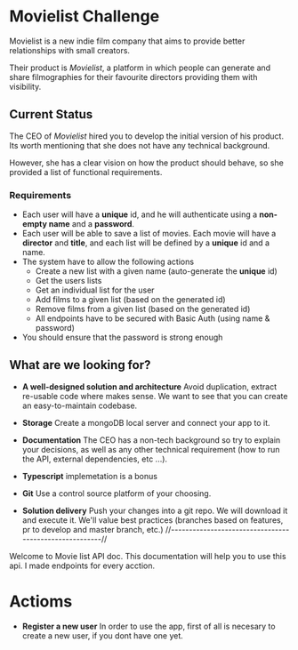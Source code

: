 # Movielist Challenge

Movielist is a new indie film company that aims to provide better relationships with small creators.

Their product is _Movielist_, a platform in which people can generate and share filmographies for their favourite directors providing them with visibility.

## Current Status

The CEO of _Movielist_ hired you to develop the initial version of his product. Its worth mentioning that she does not have any technical background.

However, she has a clear vision on how the product should behave, so she provided a list of functional requirements.

### Requirements
* Each user will have a **unique** id, and he will authenticate using a **non-empty name** and a **password**.
* Each user will be able to save a list of movies. Each movie will have a **director** and **title**, and each list will be defined by a **unique** id and a name.
* The system have to allow the following actions
    * Create a new list with a given name (auto-generate the **unique** id)
    * Get the users lists
    * Get an individual list for the user
    * Add films to a given list (based on the generated id)
    * Remove films from a given list (based on the generated id)
    * All endpoints have to be secured with Basic Auth (using name & password) 
* You should ensure that the password is strong enough

## What are we looking for?

* **A well-designed solution and architecture** Avoid duplication, extract re-usable code
where makes sense. We want to see that you can create an easy-to-maintain codebase.

* **Storage** Create a mongoDB local server and connect your app to it.

* **Documentation** The CEO has a non-tech background so try to explain your decisions, as well as any other technical requirement (how to run the API, external dependencies, etc ...).

* **Typescript** implemetation is a bonus

* **Git** Use a control source platform of your choosing.

* **Solution delivery** Push your changes into a git repo. We will download it and execute it. We'll value best practices (branches based on features, pr to develop and master branch, etc.)
//-------------------------------------------------------//

Welcome to Movie list API doc. 
This documentation will help you to use this api.
I made endpoints for every acction.

# Actioms

* **Register a new user**
    In order to use the app, first of all is necesary to create a new user, if you dont have one yet.
    

